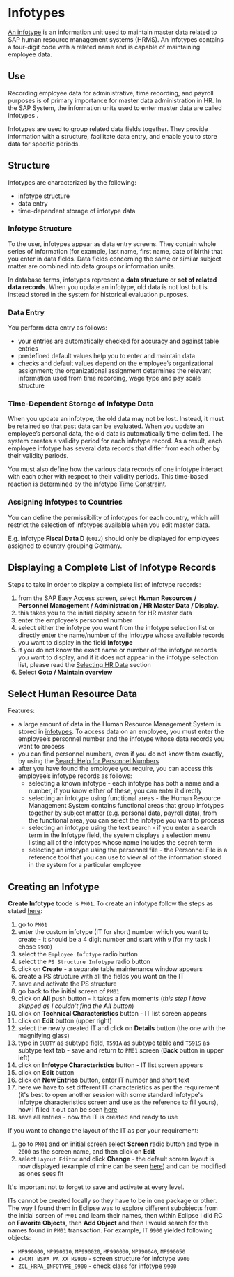 # Infotypes

[An infotype](https://www.techopedia.com/definition/28728/infotype-sap#:~:text=Techopedia%20Explains%20Infotype-,What%20Does%20Infotype%20Mean%3F,capable%20of%20maintaining%20employee%20data.) is an information unit used to maintain master data related to SAP human resource management systems (HRMS). An infotypes contains a four-digit code with a related name and is capable of maintaining employee data.

## Use

Recording employee data for administrative, time recording, and payroll purposes is of primary importance for master data administration in HR. In the SAP System, the information units used to enter master data are called infotypes .

Infotypes are used to group related data fields together. They provide information with a structure, facilitate data entry, and enable you to store data for specific periods.

## Structure

Infotypes are characterized by the following:
* infotype structure
* data entry
* time-dependent storage of infotype data

### Infotype Structure

To the user, infotypes appear as data entry screens. They contain whole series of information (for example, last name, first name, date of birth) that you enter in data fields. Data fields concerning the same or similar subject matter are combined into data groups or information units.

In database terms, infotypes represent a **data structure** or **set of related data records**. When you update an infotype, old data is not lost but is instead stored in the system for historical evaluation purposes.

### Data Entry

You perform data entry as follows:
* your entries are automatically checked for accuracy and against table entries
* predefined default values help you to enter and maintain data
* checks and default values depend on the employee’s organizational assignment; the organizational assignment determines the relevant information used from time recording, wage type and pay scale structure

### Time-Dependent Storage of Infotype Data

When you update an infotype, the old data may not be lost. Instead, it must be retained so that past data can be evaluated. When you update an employee’s personal data, the old data is automatically time-delimited. The system creates a validity period for each infotype record. As a result, each employee infotype has several data records that differ from each other by their validity periods.

You must also define how the various data records of one infotype interact with each other with respect to their validity periods. This time-based reaction is determined by the infotype [Time Constraint](https://help.sap.com/docs/HR_RENEWAL/4946a4f5c2d7427c96d89242e1ff2d9a/cd88dd53c88c424de10000000a174cb4.html).

### Assigning Infotypes to Countries

You can define the permissibility of infotypes for each country, which will restrict the selection of infotypes available when you edit master data.

E.g. infotype **Fiscal Data D** (`0012`) should only be displayed for employees assigned to country grouping Germany.

## Displaying a Complete List of Infotype Records

Steps to take in order to display a complete list of infotype records:
1. from the SAP Easy Access screen, select **Human Resources /  Personnel Management / Administration / HR Master Data / Display**.
2. this takes you to the initial display screen for HR master data
3. enter the employee’s personnel number
4. select either the infotype you want from the infotype selection list or directly enter the name/number of the infotype whose available records you want to display in the field **Infotype**
5. if you do not know the exact name or number of the infotype records you want to display, and if it does not appear in the infotype selection list, please read the [Selecting HR Data](https://help.sap.com/docs/SAP_S4HANA_ON-PREMISE/c6c3ffd90792427a9fee1a19df5b0925/5137e153a217424de10000000a174cb4.html) section
6. Select **Goto / Maintain overview**

## Select Human Resource Data

Features:
* a large amount of data in the Human Resource Management System is stored in [infotypes](https://help.sap.com/docs/SAP_S4HANA_ON-PREMISE/c6c3ffd90792427a9fee1a19df5b0925/dd72dd538636424de10000000a174cb4.html). To access data on an employee, you must enter the employee’s personnel number and the infotype whose data records you want to process
* you can find personnel numbers, even if you do not know them exactly, by using the [Search Help for Personnel Numbers](https://help.sap.com/docs/SAP_S4HANA_ON-PREMISE/c6c3ffd90792427a9fee1a19df5b0925/5437e153a217424de10000000a174cb4.html)
* after you have found the employee you require, you can access this employee’s infotype records as follows:
	* selecting a known infotype - each infotype has both a name and a number, if you know either of these, you can enter it directly
	* selecting an infotype using functional areas - the Human Resource Management System contains functional areas that group infotypes together by subject matter (e.g. personal data, payroll data), from the functional area, you can select the infotype you want to process
	* selecting an infotype using the text search - if you enter a search term in the Infotype field, the system displays a selection menu listing all of the infotypes whose name includes the search term
	* selecting an infotype using the personnel file - the Personnel File is a reference tool that you can use to view all of the information stored in the system for a particular employee

## Creating an Infotype

**Create Infotype** tcode is `PM01`. To create an infotype follow the steps as stated [here](https://wiki.scn.sap.com/wiki/display/TechTSG/Steps+to+Customize+infotypes):
1. go to `PM01`
2. enter the custom infotype (IT for short) number which you want to create - it should be a 4 digit number and start with `9` (for my task I chose `9900`)
3. select the `Employee Infotype` radio button
4. select the `PS Structure Infotype` radio button
5. click on **Create** - a separate table maintenance window appears
6. create a PS structure with all the fields you want on the IT
7. save and activate the PS structure
8. go back to the initial screen of `PM01`
9. click on **All** push button - it takes a few moments (*this step I have skipped as I couldn't find the **All** button*)
10. click on **Technical Characteristics** button - IT list screen appears
11. click on **Edit** button (upper right)
12. select the newly created IT and click on **Details** button (the one with the magnifying glass)
13. type in `SUBTY` as subtype field, `T591A` as subtype table and `T591S` as subtype text tab - save and return to `PM01` screen (**Back** button in upper left)
14. click on **Infotype Characteristics** button - IT list screen appears
15. click on **Edit** button
16. click on **New Entries** button, enter IT number and short text
17. here we have to set different IT characteristics as per the requirement (it's best to open another session with some standard Infotype's infotype characteristics screen and use as the reference to fill yours), how I filled it out can be seen [here](http://nikolapacekvetnic.rs/wp-content/uploads/2022/10/Screenshot-2022-10-21-at-09.43.14.jpg)
18. save all entries - now the IT is created and ready to use

If you want to change the layout of the IT as per your requirement:
1. go to `PM01` and on initial screen select **Screen** radio button and type in `2000` as the screen name, and then click on **Edit**
2. select `Layout Editor` and click **Change** - the default screen layout is now displayed (example of mine can be seen [here](http://nikolapacekvetnic.rs/wp-content/uploads/2022/10/Screenshot-2022-10-21-at-11.16.29.jpg)) and can be modified as ones sees fit

It's important not to forget to save and activate at every level.

ITs cannot be created locally so they have to be in one package or other. The way I found them in Eclipse was to explore different subobjects from the initial screen of `PM01` and learn their names, then within Eclipse I did RC on **Favorite Objects**, then **Add Object** and then I would search for the names found in `PM01` transaction. For example, IT `9900` yielded following objects:
* `MP990000`, `MP990010`, `MP990020`, `MP990030`, `MP990040`, `MP990050`
* `ZHCMT_BSPA_PA_XX_R9900` - screen structure for infotype `9900`
* `ZCL_HRPA_INFOTYPE_9900` - check class for infotype `9900`

